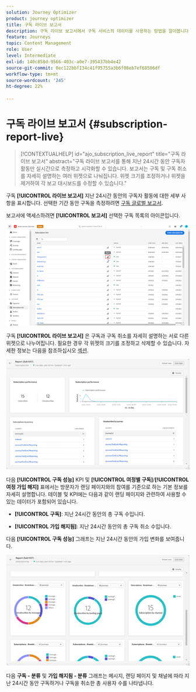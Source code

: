 ```yaml
---
solution: Journey Optimizer
product: journey optimizer
title: 구독 라이브 보고서
description: 구독 라이브 보고서에서 구독 서비스의 데이터를 사용하는 방법을 알아봅니다
feature: Journeys
topic: Content Management
role: User
level: Intermediate
exl-id: 140c858d-9566-403c-a0e7-395437bb4e42
source-git-commit: 0ec122bbf134c41f95755a3b6f08eb7ef68506df
workflow-type: tm+mt
source-wordcount: '245'
ht-degree: 22%

---
```


# 구독 라이브 보고서 {#subscription-report-live}

>[!CONTEXTUALHELP]
>id="ajo_subscription_live_report"
>title="구독 라이브 보고서"
>abstract="구독 라이브 보고서를 통해 지난 24시간 동안 구독자 활동만 실시간으로 측정하고 시각화할 수 있습니다. 보고서는 구독 및 구독 취소를 자세히 설명하는 여러 위젯으로 나눠집니다. 위젯 크기를 조정하거나 위젯을 제거하여 각 보고 대시보드를 수정할 수 있습니다."

구독 **[!UICONTROL 라이브 보고서]** 지난 24시간 동안의 구독자 활동에 대한 세부 사항을 표시합니다. 선택한 기간 동안 구독을 측정하려면 [구독 글로벌 보고서](subscription-report-global.md).

보고서에 액세스하려면 **[!UICONTROL 보고서]** 선택한 구독 목록의 아이콘입니다.

![](assets/subscription_report_7.png)

구독 **[!UICONTROL 라이브 보고서]** 은 구독과 구독 취소를 자세히 설명하는 서로 다른 위젯으로 나누어집니다. 필요한 경우 각 위젯의 크기를 조정하고 삭제할 수 있습니다. 자세한 정보는 다음을 참조하십시오 [섹션](live-report.md).

![](assets/subscription_report_3.png)

다음 **[!UICONTROL 구독 성능]** KPI 및 **[!UICONTROL 여정별 구독]**/**[!UICONTROL 여정 가입 해지]** 표에서는 방문자가 랜딩 페이지와의 참여를 기준으로 하는 기본 정보를 자세히 설명합니다. 테이블 및 KPI에는 다음과 같이 랜딩 페이지와 관련하여 사용할 수 있는 데이터가 포함되어 있습니다.

* **[!UICONTROL 구독]**: 지난 24시간 동안의 총 구독 수입니다.

* **[!UICONTROL 가입 해지됨]**: 지난 24시간 동안의 총 구독 취소 수입니다.

다음 **[!UICONTROL 구독 성능]** 그래프는 지난 24시간 동안의 가입 변화를 보여줍니다.

![](assets/subscription_report_4.png)

다음 **구독 - 분류** 및 **가입 해지됨 - 분류** 그래프는 메시지, 랜딩 페이지 및 채널에 따라 지난 24시간 동안 구독하거나 구독을 취소한 총 사용자 수를 나타냅니다.
